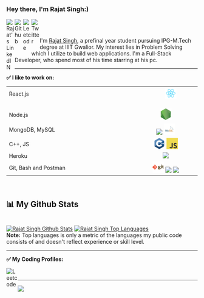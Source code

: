 ### Hey there, I'm Rajat Singh:)

<a href="https://www.linkedin.com/in/rajat-singh-50853a194/">
  <img align="left" alt="Rajat's LinkedIN" width="22px" src="https://raw.githubusercontent.com/peterthehan/peterthehan/master/assets/linkedin.svg" />
</a>
<a href="https://github.com/rajatsinghchauhan">
  <img align="left" alt="Github" width="22px" src="https://cdn-icons-png.flaticon.com/512/25/25231.png#gh-light-mode-only" />
</a>
<a href="https://leetcode.com/theycallmecalm/">
  <img align="left" alt="Leetcode" width="22px" src="https://assets.leetcode.com/static_assets/public/webpack_bundles/images/logo-dark.e99485d9b.svg" />
</a>
<!-- <a href="https://Rajat.medium.com/">
  <img align="left" alt="Medium" width="22px" src="https://cdn1.iconfinder.com/data/icons/social-media-circle-7/512/Circled_Medium_svg5-512.png#gh-light-mode-only" />
</a>
<a href="https://www.wattpad.com/user/rajat">
  <img align="left" alt="Wattpad" width="22px" src="https://i.pinimg.com/474x/3e/9b/2a/3e9b2a723bd1e516348c20e0c9f51554.jpg" />
</a> -->
<a href="https://twitter.com/_not_nice__">
  <img align="left" alt="Twitter" width="22px" src="https://cdn.usbrandcolors.com/images/logos/twitter-logo.svg" />
</a>

<br>
<br>

I'm [Rajat Singh](https://www.linkedin.com/in/rajat-singh-50853a194/), a prefinal year student pursuing IPG-M.Tech degree at IIIT Gwalior. My interest lies in Problem Solving which I utilize to build web applications. I'm a Full-Stack Developer, who spend most of his time starring at his pc.

<hr>

**✅ I like to work on:**

|                                                                                                                                                                                                                                                                                                                            |                                                                                                                                                                                                                                                                                                                                                                        |
| :------------------------------------------------------------------------------------------------------------------------------------------------------------------------------------------------------------------------------------------------------------------------------------------------------------------------- | :--------------------------------------------------------------------------------------------------------------------------------------------------------------------------------------------------------------------------------------------------------------------------------------------------------------------------------------------------------------------: |
| React.js &nbsp; &nbsp; &nbsp; &nbsp; &nbsp; &nbsp; &nbsp; &nbsp; &nbsp; &nbsp; &nbsp; &nbsp; &nbsp; &nbsp; &nbsp;&nbsp; &nbsp; &nbsp; &nbsp; &nbsp; &nbsp; &nbsp; &nbsp; &nbsp; &nbsp; &nbsp; &nbsp; &nbsp; &nbsp; &nbsp; &nbsp; &nbsp; &nbsp; &nbsp; &nbsp; &nbsp;&nbsp; &nbsp; &nbsp; &nbsp; &nbsp; &nbsp; &nbsp; &nbsp; |                                    &nbsp; &nbsp; &nbsp; &nbsp; &nbsp;&nbsp; &nbsp; &nbsp; &nbsp; &nbsp; &nbsp;<img height="30" src="https://raw.githubusercontent.com/github/explore/80688e429a7d4ef2fca1e82350fe8e3517d3494d/topics/react/react.png"> &nbsp; &nbsp; &nbsp; &nbsp; &nbsp;&nbsp; &nbsp; &nbsp; &nbsp; &nbsp; &nbsp;                                     |
| Node.js                                                                                                                                                                                                                                                                                                                    |                                                                                                               <img height="30" src="https://raw.githubusercontent.com/github/explore/80688e429a7d4ef2fca1e82350fe8e3517d3494d/topics/nodejs/nodejs.png">                                                                                                               |
| MongoDB, MySQL                                                                                                                                                                                                                                                                                                             |                                                                      <img height="30" src="https://www.vectorlogo.zone/logos/mongodb/mongodb-icon.svg"> <img height="30" src="https://raw.githubusercontent.com/github/explore/80688e429a7d4ef2fca1e82350fe8e3517d3494d/topics/mysql/mysql.png">                                                                       |
| C++, JS                                                                                                                                                                                                                                                                                                                    |                                        <img height="30" src="https://raw.githubusercontent.com/github/explore/80688e429a7d4ef2fca1e82350fe8e3517d3494d/topics/cpp/cpp.png"> <img height="30" src="https://raw.githubusercontent.com/github/explore/80688e429a7d4ef2fca1e82350fe8e3517d3494d/topics/javascript/javascript.png">                                         |
| Heroku                                                                                                                                                                                                                                                                                                                     |                                                                                                                                            <img height="30" src="https://www.vectorlogo.zone/logos/heroku/heroku-icon.svg">                                                                                                                                            |
| Git, Bash and Postman                                                                                                                                                                                                                                                                                                      | <img height="30" src="https://raw.githubusercontent.com/github/explore/80688e429a7d4ef2fca1e82350fe8e3517d3494d/topics/git/git.png"> <img height="30" src="https://upload.wikimedia.org/wikipedia/commons/thumb/4/4b/Bash_Logo_Colored.svg/1200px-Bash_Logo_Colored.svg.png"> <img height="30" src="https://www.vectorlogo.zone/logos/getpostman/getpostman-icon.svg"> |

<br/>

## 📊 My Github Stats

  <br/>
    <a href="https://github.com/rajatsinghchauhan/github-readme-stats"><img alt="Rajat Singh Github Stats" src="https://github-readme-stats.vercel.app/api?username=rajatsinghchauhan&show_icons=true&count_private=true&theme=react&hide_border=true&bg_color=0D1117" /></a>
  <a href="https://github.com/rajatsinghchauhan/github-readme-stats"><img alt="Rajat Singh Top Languages" src="https://github-readme-stats.vercel.app/api/top-langs/?username=rajatsinghchauhan&langs_count=8&count_private=true&layout=compact&theme=react&hide_border=true&bg_color=0D1117" /></a>
  <br/>
  <b>Note:</b> Top languages is only a metric of the languages my public code consists of and doesn't reflect experience or skill level.

<br/>
<hr>

**✅ My Coding Profiles:**
<br>

<a href="https://leetcode.com/theycallmecalm/">
  <img align="left" alt="Leetcode" width="30px" src="https://upload.wikimedia.org/wikipedia/commons/1/19/LeetCode_logo_black.png" />
</a>

<!-- <a href="https://auth.geeksforgeeks.org/user/savi1311/profile">
  <img align="left" alt="GeeksForGeeks" width="30px" src="https://media.geeksforgeeks.org/wp-content/uploads/20210228231058/gfg.png" />
</a>

<a href="https://www.codechef.com/users/savi_1311">
  <img align="left" alt="Codechef" width="30px" src="https://cdn.codechef.com/sites/default/files/uploads/pictures/811b20a47eac52b10c90ab82e0628e21.png" />
</a> -->
<br>

<hr>
<a href="https://github.com/rajatsinghchauhan/github-profile-views-counter">
    <img src="https://komarev.com/ghpvc/?username=rajatsinghchauhan">
</a>
